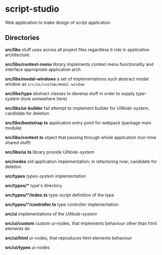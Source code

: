 # script-studio
Web application to make design of script application

## Directories

__src/libs__ stuff uses across all project files regardless it role in application architecture.

__src/libs/context-menu__ library implements context menu functionality and interface appropriate application arch

__src/libs/modal-windows__ a set of implementations such abstract modal window as `src/ui/custom/modal-window`

__src/libs/type__ abstract classes to develop stuff in order to supply _type-system_ (look somewhere here)

__src/libs/ui-builder__ fail attempt to implement builder for _UiNode-system_, candidate for deletion

__src/libs/bootstrap.ts__ application entry point for webpack (package main module)

__src/libs/context.ts__ object that passing through whole application (run-time shared stuff)

__src/libs/ui.ts__ library provide _UiNode-system_

__src/nodes__ old application implementation; in refactoring now; candidate for deletion

__src/types__ _types-system_ implementation

__src/types/*__ type's directory

__src/types/*/index.ts__ type-script definition of the type

__src/types/*/controller.ts__ type controller implementation

__src/ui__ implementations of the _UiNode-system_

__src/ui/custom__ custom ui-nodes, that implements behaviour other than html elements do

__src/ui/html__ ui-nodes, that reproduces html elements behaviour

__src/ui/types__ ui-nodes
